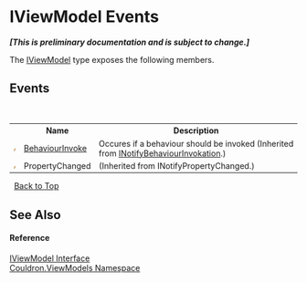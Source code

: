 # IViewModel Events
 _**\[This is preliminary documentation and is subject to change.\]**_

The <a href="T_Couldron_ViewModels_IViewModel">IViewModel</a> type exposes the following members.


## Events
&nbsp;<table><tr><th></th><th>Name</th><th>Description</th></tr><tr><td>![Public event](media/pubevent.gif "Public event")</td><td><a href="E_Couldron_INotifyBehaviourInvokation_BehaviourInvoke">BehaviourInvoke</a></td><td>
Occures if a behaviour should be invoked
 (Inherited from <a href="T_Couldron_INotifyBehaviourInvokation">INotifyBehaviourInvokation</a>.)</td></tr><tr><td>![Public event](media/pubevent.gif "Public event")</td><td>PropertyChanged</td><td> (Inherited from INotifyPropertyChanged.)</td></tr></table>&nbsp;
<a href="#iviewmodel-events">Back to Top</a>

## See Also


#### Reference
<a href="T_Couldron_ViewModels_IViewModel">IViewModel Interface</a><br /><a href="N_Couldron_ViewModels">Couldron.ViewModels Namespace</a><br />
